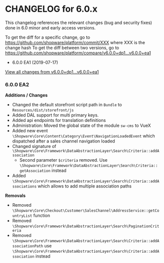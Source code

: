 CHANGELOG for 6.0.x
===================

This changelog references the relevant changes (bug and security fixes) done
in 6.0 minor and early access versions.

To get the diff for a specific change, go to https://github.com/shopware/platform/commit/XXX where XXX is the change hash
To get the diff between two versions, go to https://github.com/shopware/platform/compare/v6.0.0+dp1...v6.0.0+ea1

* 6.0.0 EA1 (2019-07-17)

[View all changes from v6.0.0+dp1...v6.0.0+ea1](https://github.com/shopware/platform/compare/v6.0.0+dp1...v6.0.0+ea1)

### 6.0.0 EA2

**Additions / Changes**

* Changed the default storefront script path in `Bundle` to `Resources/dist/storefront/js`
* Added DAL support for multi primary keys. 
* Added api endpoints for translation definitions
* Administration: Moved the global state of the module `sw-cms` to VueX
* Added new event `\Shopware\Core\Content\Category\Event\NavigationLoadedEvent` which dispatched after a sales channel navigation loaded
* Changed signature of `\Shopware\Core\Framework\DataAbstractionLayer\Search\Criteria::addAssociation`
    * Second parameter `$criteria` removed. Use `\Shopware\Core\Framework\DataAbstractionLayer\Search\Criteria::getAssociation` instead  
* Added `\Shopware\Core\Framework\DataAbstractionLayer\Search\Criteria::addAssociations` which allows to add multiple association paths

**Removals**

* Removed `\Shopware\Core\Checkout\Customer\SalesChannel\AddressService::getCountryList` function
* Removed `\Shopware\Core\Framework\DataAbstractionLayer\Search\PaginationCriteria`
* Removed `\Shopware\Core\Framework\DataAbstractionLayer\Search\Criteria::addAssociationPath` use `\Shopware\Core\Framework\DataAbstractionLayer\Search\Criteria::addAssociation` instead